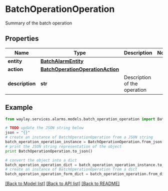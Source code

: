 # BatchOperationOperation

Summary of the batch operation

## Properties

Name | Type | Description | Notes
------------ | ------------- | ------------- | -------------
**entity** | [**BatchAlarmEntity**](BatchAlarmEntity.md) |  | 
**action** | [**BatchOperationOperationAction**](BatchOperationOperationAction.md) |  | 
**description** | **str** | Description of the operation | 

## Example

```python
from waylay.services.alarms.models.batch_operation_operation import BatchOperationOperation

# TODO update the JSON string below
json = "{}"
# create an instance of BatchOperationOperation from a JSON string
batch_operation_operation_instance = BatchOperationOperation.from_json(json)
# print the JSON string representation of the object
print BatchOperationOperation.to_json()

# convert the object into a dict
batch_operation_operation_dict = batch_operation_operation_instance.to_dict()
# create an instance of BatchOperationOperation from a dict
batch_operation_operation_form_dict = batch_operation_operation.from_dict(batch_operation_operation_dict)
```
[[Back to Model list]](../README.md#documentation-for-models) [[Back to API list]](../README.md#documentation-for-api-endpoints) [[Back to README]](../README.md)


